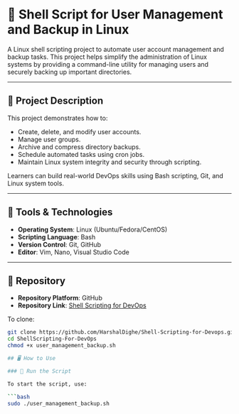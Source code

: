 # 🐧 Shell Script for User Management and Backup in Linux

A Linux shell scripting project to automate user account management and backup tasks. This project helps simplify the administration of Linux systems by providing a command-line utility for managing users and securely backing up important directories.

---

## 📌 Project Description

This project demonstrates how to:
- Create, delete, and modify user accounts.
- Manage user groups.
- Archive and compress directory backups.
- Schedule automated tasks using cron jobs.
- Maintain Linux system integrity and security through scripting.

Learners can build real-world DevOps skills using Bash scripting, Git, and Linux system tools.

---

## 🔧 Tools & Technologies

- **Operating System**: Linux (Ubuntu/Fedora/CentOS)
- **Scripting Language**: Bash
- **Version Control**: Git, GitHub
- **Editor**: Vim, Nano, Visual Studio Code

---

## 📂 Repository

- **Repository Platform**: GitHub  
- **Repository Link**: [Shell Scripting for DevOps](https://github.com/HarshalDighe/Shell-Scripting-for-Devops.git)

To clone:

```bash
git clone https://github.com/HarshalDighe/Shell-Scripting-for-Devops.git
cd ShellScripting-For-DevOps
chmod +x user_management_backup.sh

## 🖥️ How to Use

### 🔧 Run the Script

To start the script, use:

```bash
sudo ./user_management_backup.sh

